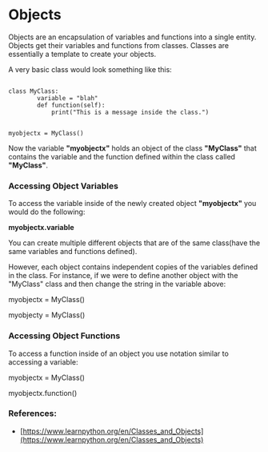 # ObjectsObjects are an encapsulation of variables and functions into a single entity. Objects get their variables and functions from classes. Classes are essentially a template to create your objects.A very basic class would look something like this:```class MyClass:
        variable = "blah"    	def function(self):        	print("This is a message inside the class.")myobjectx = MyClass()```Now the variable  **"myobjectx"** holds an object of the class **"MyClass"** that contains the variable and the function defined within the class called **"MyClass"**.### Accessing Object VariablesTo access the variable inside of the newly created object **"myobjectx"** you would do the following:**myobjectx.variable**You can create multiple different objects that are of the same class(have the same variables and functions defined). However, each object contains independent copies of the variables defined in the class. For instance, if we were to define another object with the "MyClass" class and then change the string in the variable above:myobjectx = MyClass()myobjecty = MyClass()### Accessing Object FunctionsTo access a function inside of an object you use notation similar to accessing a variable:myobjectx = MyClass()myobjectx.function()### References:
- [https://www.learnpython.org/en/Classes_and_Objects](https://www.learnpython.org/en/Classes_and_Objects)